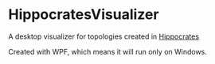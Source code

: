 # HippocratesVisualizer

A desktop visualizer for topologies created in [Hippocrates](https://github.com/SirRade/Hippocrates)

Created with WPF, which means it will run only on Windows.